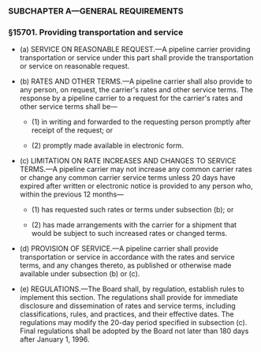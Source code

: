 ### SUBCHAPTER A—GENERAL REQUIREMENTS

### §15701. Providing transportation and service
* (a) SERVICE ON REASONABLE REQUEST.—A pipeline carrier providing transportation or service under this part shall provide the transportation or service on reasonable request.

* (b) RATES AND OTHER TERMS.—A pipeline carrier shall also provide to any person, on request, the carrier's rates and other service terms. The response by a pipeline carrier to a request for the carrier's rates and other service terms shall be—

  * (1) in writing and forwarded to the requesting person promptly after receipt of the request; or

  * (2) promptly made available in electronic form.


* (c) LIMITATION ON RATE INCREASES AND CHANGES TO SERVICE TERMS.—A pipeline carrier may not increase any common carrier rates or change any common carrier service terms unless 20 days have expired after written or electronic notice is provided to any person who, within the previous 12 months—

  * (1) has requested such rates or terms under subsection (b); or

  * (2) has made arrangements with the carrier for a shipment that would be subject to such increased rates or changed terms.


* (d) PROVISION OF SERVICE.—A pipeline carrier shall provide transportation or service in accordance with the rates and service terms, and any changes thereto, as published or otherwise made available under subsection (b) or (c).

* (e) REGULATIONS.—The Board shall, by regulation, establish rules to implement this section. The regulations shall provide for immediate disclosure and dissemination of rates and service terms, including classifications, rules, and practices, and their effective dates. The regulations may modify the 20-day period specified in subsection (c). Final regulations shall be adopted by the Board not later than 180 days after January 1, 1996.